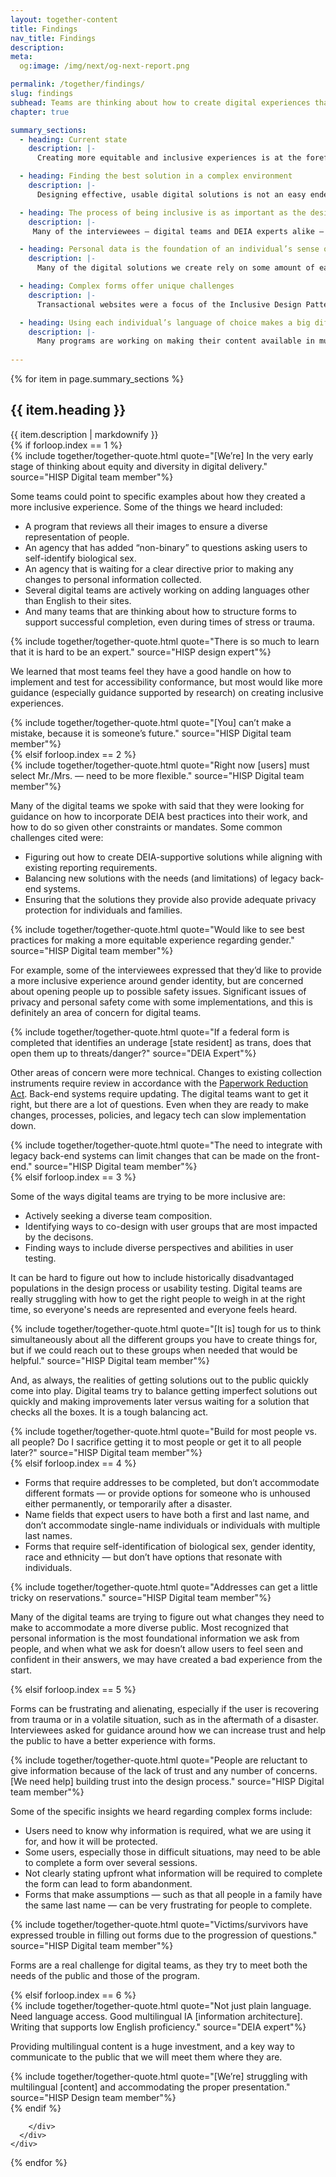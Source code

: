 ```yaml
---
layout: together-content
title: Findings
nav_title: Findings
description:
meta:
  og:image: /img/next/og-next-report.png

permalink: /together/findings/
slug: findings
subhead: Teams are thinking about how to create digital experiences that embrace all users and are effective, accessible, and respectful.
chapter: true

summary_sections:
  - heading: Current state
    description: |-
      Creating more equitable and inclusive experiences is at the forefront for many of our digital teams. Digital teams were generally further along in implementing accessibility than in considering equity and inclusivity in their design work. While some teams are actively looking for ways to incorporate inclusivity into their designs, others are waiting for direction.  

  - heading: Finding the best solution in a complex environment
    description: |-
      Designing effective, usable digital solutions is not an easy endeavor, and digital teams are wrestling with how to incorporate learnings about the sometimes confusing and constantly evolving DEIA space. While federal digital teams have always designed for “everyone,” there is renewed focus on ensuring that each individual feels welcome, heard, and supported in the digital experience. This is no easy task.

  - heading: The process of being inclusive is as important as the design
    description: |-
     Many of the interviewees — digital teams and DEIA experts alike — worried about the lack of diversity on design teams and as user testing participants. Design teams are often not representative of the full diversity of the potential users of the systems and experiences they are creating. Many teams are trying to figure out ways to include people with a wider range of lived experiences.

  - heading: Personal data is the foundation of an individual’s sense of self
    description: |-
      Many of the digital solutions we create rely on some amount of each user’s personal information: name, address, Social Security Number. Solutions that aren’t inclusive of everyone can be very alienating. Interviewees explained how this can play out in digital projects.

  - heading: Complex forms offer unique challenges
    description: |-
      Transactional websites were a focus of the Inclusive Design Pattern team’s work. Much of the public’s interactions with the U.S. government is through forms — both digital and paper. Forms can be really challenging for users, especially during times of stress. We heard from HISPs that complex digital forms were a serious barrier for many users, and that crafting good form experiences was a real challenge for digital teams. 

  - heading: Using each individual’s language of choice makes a big difference
    description: |-
      Many programs are working on making their content available in multiple languages, but there are lots of questions about how best to do that. As more and more programs provide content in multiple languages, how best to make people aware of the content in other languages, and to make it clear and easy for them to find and use those languages, is a real challenge. 
  
---
```


{% for item in page.summary_sections %}
  <section id="section-{{ forloop.index }}" class="together-section together-section--{{ item.title | downcase | replace: " ", "-" | remove: "’" }} {{ item.section_class }}">
    <div class="grid-container">
      <div class="grid-row">
        <div class="grid-col-12 tablet:grid-col-12">
          <div class="together-section__header">
            <h2 class="together-section__heading">{{ item.heading }}</h2>
          </div>
        </div>
        <div class="grid-col-12 tablet:grid-col-10 tablet:margin-left-auto together-section-description">
          {{ item.description | markdownify }}
        </div>
      </div>
      <div class="grid-row">
        <div class="grid-col-12">
          {% if forloop.index == 1 %}
          <div class="tablet:grid-offset-2 measure-4">
          {% include together/together-quote.html quote="[We’re] In the very early stage of thinking about equity and diversity in digital delivery." source="HISP Digital team member"%}
          <p>
            Some teams could point to specific examples about how they created a more inclusive experience. Some of the things we heard included:
          </p>
          <ul>
            <li>
              A program that reviews all their images to ensure a diverse representation of people.
            </li>
            <li>
              An agency that has added “non-binary” to questions asking users to self-identify biological sex.
            </li>
            <li>
              An agency that is waiting for a clear directive prior to making any changes to personal information collected.
            </li>
            <li>
              Several digital teams are actively working on adding languages other than English to their sites.
            </li>
            <li>
              And many teams that are thinking about how to structure forms to support successful completion, even during times of stress or trauma.
            </li>
          </ul>
          {% include together/together-quote.html quote="There is so much to learn that it is hard to be an expert." source="HISP design expert"%}
          <p>
            We learned that most teams feel they have a good handle on how to implement and test for accessibility conformance, but most would like more guidance (especially guidance supported by research) on creating inclusive experiences. 
          </p>
          {% include together/together-quote.html quote="[You] can’t make a mistake, because it is someone’s future." source="HISP Digital team member"%}
          </div>
          {% elsif forloop.index == 2 %}           
          <div class="tablet:grid-offset-2 measure-4">
            {% include together/together-quote.html quote="Right now [users] must select Mr./Mrs. — need to be more flexible." source="HISP Digital team member"%}
            <p>
              Many of the digital teams we spoke with said that they were looking for guidance on how to incorporate DEIA best practices into their work, and how to do so given other constraints or mandates. Some common challenges cited were:
            </p>
            <ul>
              <li>
                Figuring out how to create DEIA-supportive solutions while aligning with existing reporting requirements.
              </li>
              <li>
                Balancing new solutions with the needs (and limitations) of legacy back-end systems.
              </li>
              <li>
                Ensuring that the solutions they provide also provide adequate privacy protection for individuals and families.
              </li>
            </ul>
            {% include together/together-quote.html quote="Would like to see best practices for making a more equitable experience regarding gender." source="HISP Digital team member"%}
            <p>
              For example, some of the interviewees expressed that they’d like to provide a more inclusive experience around gender identity, but are concerned about opening people up to possible safety issues. Significant issues of privacy and personal safety come with some implementations, and this is definitely an area of concern for digital teams.
            </p>
            {% include together/together-quote.html quote="If a federal form is completed that identifies an underage [state resident] as trans, does that open them up to threats/danger?" source="DEIA Expert"%}
            <p>
              Other areas of concern were more technical. Changes to existing collection instruments require review in accordance with the <a href="https://pra.digital.gov/">Paperwork Reduction Act</a>. Back-end systems require updating. The digital teams want to get it right, but there are a lot of questions. Even when they are ready to make changes, processes, policies, and legacy tech can slow implementation down.
            </p>
            {% include together/together-quote.html quote="The need to integrate with legacy back-end systems can limit changes that can be made on the front-end." source="HISP Digital team member"%}
          </div> 
          {% elsif forloop.index == 3 %}
          <div class="tablet:grid-offset-2 measure-4">
            <p>
              Some of the ways digital teams are trying to be more inclusive are:
            </p>
            <ul>
              <li>
               Actively seeking a diverse team composition.
              </li>
              <li>
               Identifying ways to co-design with user groups that are most impacted by the decisons.
              </li>
              <li>
                Finding ways to include diverse perspectives and abilities in user testing.
              </li>
            </ul>
            <p>
              It can be hard to figure out how to include historically disadvantaged populations in the design process or usability testing. Digital teams are really struggling with how to get the right people to weigh in at the right time, so everyone's needs are represented and everyone feels heard.
            </p>
            {% include together/together-quote.html quote="[It is] tough for us to think simultaneously about all the different groups you have to create things for, but if we could reach out to these groups when needed that would be helpful." source="HISP Digital team member"%}
            <p>
              And, as always, the realities of getting solutions out to the public quickly come into play. Digital teams try to balance getting imperfect solutions out quickly and making improvements later versus waiting for a solution that checks all the boxes. It is a tough balancing act.
            </p>
            {% include together/together-quote.html quote="Build for most people vs. all people? Do I sacrifice getting it to most people or get it to all people later?" source="HISP Digital team member"%}
          </div>
          {% elsif forloop.index == 4 %}
          <div class="tablet:grid-offset-2 measure-4">
            <ul>
              <li>Forms that require addresses to be completed, but don’t accommodate different formats — or provide options for someone who is unhoused either permanently, or temporarily after a disaster.</li>
              <li>Name fields that expect users to have both a first and last name, and don’t accommodate single-name individuals or individuals with multiple last names.</li>
              <li>Forms that require self-identification of biological sex, gender identity, race and ethnicity — but don’t have options that resonate with individuals.</li>
            </ul>
            {% include together/together-quote.html quote="Addresses can get a little tricky on reservations." source="HISP Digital team member"%}
            <p>
              Many of the digital teams are trying to figure out what changes they need to make to accommodate a more diverse public. Most recognized that personal information is the most foundational information we ask from people, and when what we ask for doesn’t allow users to feel seen and confident in their answers, we may have created a bad experience from the start.
            </p>
          </div>
          {% elsif forloop.index == 5 %}
          <div class="tablet:grid-offset-2 measure-4">
            <p>
              Forms can be frustrating and alienating, especially if the user is recovering from trauma or in a volatile situation, such as in the aftermath of a disaster. Interviewees asked for guidance around how we can increase trust and help the public to have a better experience with forms. 
            </p>
            {% include together/together-quote.html quote="People are reluctant to give information because of the lack of trust and any number of concerns. [We need help] building trust into the design process." source="HISP Digital team member"%}
            <p>
              Some of the specific insights we heard regarding complex forms include:
            </p>
            <ul>
              <li>
               Users need to know why information is required, what we are using it for, and how it will be protected.
              </li>
              <li>
               Some users, especially those in difficult situations, may need to be able to complete a form over several sessions.
              </li>
              <li>
                Not clearly stating upfront what information will be required to complete the form can lead to form abandonment.
              </li>
              <li>
                Forms that make assumptions — such as that all people in a family have the same last name — can be very frustrating for people to complete.
              </li>
            </ul>
            {% include together/together-quote.html quote="Victims/survivors have expressed trouble in filling out forms due to the progression of questions." source="HISP Digital team member"%}
            <p>
              Forms are a real challenge for digital teams, as they try to meet both the needs of the public and those of the program. 
            </p>
          </div>
          {% elsif forloop.index == 6 %}
          <div class="tablet:grid-offset-2 measure-4">
            {% include together/together-quote.html quote="Not just plain language. Need language access. Good multilingual IA [information architecture]. Writing that supports low English proficiency." source="DEIA expert"%}
            <p>
              Providing multilingual content is a huge investment, and a key way to communicate to the public that we will meet them where they are. 
            </p>
            {% include together/together-quote.html quote="[We’re] struggling with multilingual [content] and accommodating the proper presentation." source="HISP Design team member"%}
          </div>
          {% endif %}

        </div>
      </div>
    </div>
  </section>
{% endfor %}

